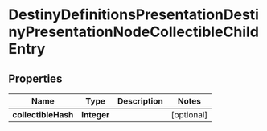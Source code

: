 
# DestinyDefinitionsPresentationDestinyPresentationNodeCollectibleChildEntry

## Properties
Name | Type | Description | Notes
------------ | ------------- | ------------- | -------------
**collectibleHash** | **Integer** |  |  [optional]



